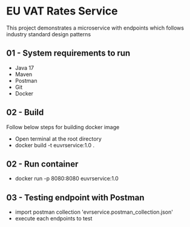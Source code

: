 # EU VAT Rates Service 

This project demonstrates a microservice with endpoints which follows industry standard design patterns

## 01 - System requirements to run
* Java 17
* Maven
* Postman
* Git
* Docker

## 02 - Build

Follow below steps for building docker image
* Open terminal at the root directory
* docker build -t euvrservice:1.0 .

## 02 - Run container
* docker run -p 8080:8080 euvrservice:1.0

## 03 - Testing endpoint with Postman
* import postman collection 'evrservice.postman_collection.json'
* execute each endpoints to test


